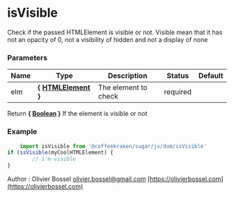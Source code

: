 # isVisible

Check if the passed HTMLElement is visible or not.
Visible mean that it has not an opacity of 0, not a visibility of hidden and not a display of none

### Parameters

| Name | Type                                                                             | Description          | Status   | Default |
| ---- | -------------------------------------------------------------------------------- | -------------------- | -------- | ------- |
| elm  | **{ [HTMLElement](https://developer.mozilla.org/fr/docs/Web/API/HTMLElement) }** | The element to check | required |

Return **{ [Boolean](https://developer.mozilla.org/fr/docs/Web/JavaScript/Reference/Objets_globaux/Boolean) }** If the element is visible or not

### Example

```js
	import isVisible from '@coffeekraken/sugar/js/dom/isVisible'
if (isVisible(myCoolHTMLElement) {
		// i'm visible
}
```

Author : Olivier Bossel [olivier.bossel@gmail.com](mailto:olivier.bossel@gmail.com) [https://olivierbossel.com](https://olivierbossel.com)
